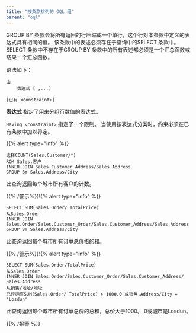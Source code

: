 ```yaml
---
title: "按条款排列的 OQL 组"
parent: "oql"
---
```



GROUP BY 条款会将所有返回的行压缩成一个单行，这个行对本条款中定义的表达式具有相同的值。 该条款中的表述必须存在于查询中的SELECT 条款中。 SELECT 条款中不存在于GROUP BY 条款中的所有表述都必须是一个汇总函数或结果一个汇总函数。

语法如下：

```
由
    表达式 [ ,...]

[已有 <constraint>]
```

**表达式** 指定了用来分组行数值的表达式。

`Having <constraint>` 指定了一个限制。 当使用按表达式分类时，约束必须在已有条款中加以界定。

{{% alert type="info" %}}

```
选择COUNT(Sales.Customer/*)
ROM Sales.客户
INNER JOIN Sales.Customer_Address/Sales.Address
GROUP BY Sales.Address/City
```

此查询返回每个城市所有客户的计数。

{{% /警示%}}!{% alert type="info" %}}

```
SELECT SUM(Sales.Order/ TotalPrice)
从Sales.Order
INNER JOIN Sales.Order/Sales.Customer_Order/Sales.Customer_Address/Sales.Address
GROUP BY Sales.Address/City
```

此查询返回每个城市所有订单总价格的和。

{{% /警示%}}!{% alert type="info" %}}

```
SELECT SUM(Sales.Order/TotalPrice)
从Sales.Order
INNER JOIN Sales.Order/Sales.Customer_Order/Sales.Customer_Address/ Sales.Address
从销售/地址/地址
已经拥有SUM(Sales.Order/ TotalPrice) > 1000.0 或销售.Address/City = 'Losdun'
```

此查询返回每个城市所有订单总价的总和，总价大于1000。 0或城市是Losdun。

{{% /报警 %}}
